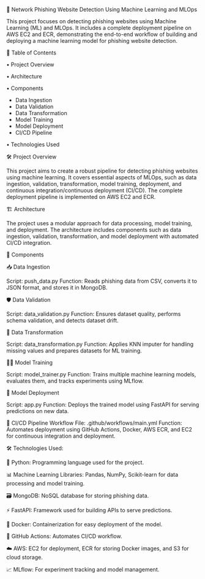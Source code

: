 🚀 Network Phishing Website Detection Using Machine Learning and MLOps

This project focuses on detecting phishing websites using Machine Learning (ML) and MLOps. It includes a complete deployment pipeline on AWS EC2 and ECR, demonstrating the end-to-end workflow of building and deploying a machine learning model for phishing website detection.

📖 Table of Contents

•	Project Overview

•	Architecture

•	Components
  - Data Ingestion
  - Data Validation
  - Data Transformation
  - Model Training
  - Model Deployment
  - CI/CD Pipeline
    
•	Technologies Used

🛠 Project Overview

This project aims to create a robust pipeline for detecting phishing websites using machine learning. It covers essential aspects of MLOps, such as data ingestion, validation, transformation, model training, deployment, and continuous integration/continuous deployment (CI/CD). The complete deployment pipeline is implemented on AWS EC2 and ECR.


🏗️ Architecture

The project uses a modular approach for data processing, model training, and deployment. The architecture includes components such as data ingestion, validation, transformation, and model deployment with automated CI/CD integration.

🔧 Components

📥 Data Ingestion

Script: push_data.py
Function: Reads phishing data from CSV, converts it to JSON format, and stores it in MongoDB.

🛡️ Data Validation

Script: data_validation.py
Function: Ensures dataset quality, performs schema validation, and detects dataset drift.

🔄 Data Transformation

Script: data_transformation.py
Function: Applies KNN imputer for handling missing values and prepares datasets for ML training.

🧑‍💻 Model Training

Script: model_trainer.py
Function: Trains multiple machine learning models, evaluates them, and tracks experiments using MLflow.

🚀 Model Deployment

Script: app.py
Function: Deploys the trained model using FastAPI for serving predictions on new data.

🔄 CI/CD Pipeline
Workflow File: .github/workflows/main.yml
Function: Automates deployment using GitHub Actions, Docker, AWS ECR, and EC2 for continuous integration and deployment.


🛠 Technologies Used:

🐍 Python: Programming language used for the project.

📊 Machine Learning Libraries: Pandas, NumPy, Scikit-learn for data processing and model training.

🗃️ MongoDB: NoSQL database for storing phishing data.

⚡ FastAPI: Framework used for building APIs to serve predictions.

🐳 Docker: Containerization for easy deployment of the model.

🔧 GitHub Actions: Automates CI/CD workflow.

☁️ AWS: EC2 for deployment, ECR for storing Docker images, and S3 for cloud storage.

📈 MLflow: For experiment tracking and model management.
